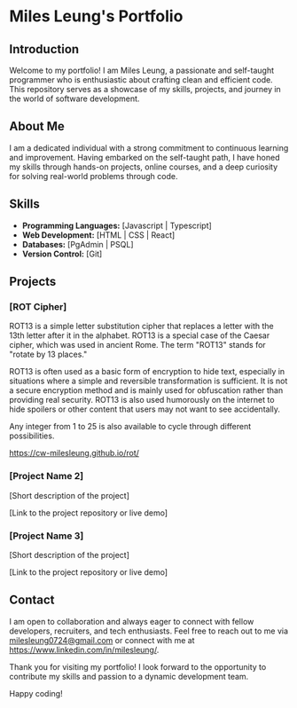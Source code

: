 # Miles Leung's Portfolio

## Introduction

Welcome to my portfolio! I am Miles Leung, a passionate and self-taught programmer who is enthusiastic about crafting clean and efficient code. This repository serves as a showcase of my skills, projects, and journey in the world of software development.

## About Me

I am a dedicated individual with a strong commitment to continuous learning and improvement. Having embarked on the self-taught path, I have honed my skills through hands-on projects, online courses, and a deep curiosity for solving real-world problems through code.

## Skills

- **Programming Languages:** [Javascript | Typescript]
- **Web Development:** [HTML | CSS | React]
- **Databases:** [PgAdmin | PSQL]
- **Version Control:** [Git]

## Projects

### [ROT Cipher]

ROT13 is a simple letter substitution cipher that replaces a letter with the 13th letter after it in the alphabet. ROT13 is a special case of the Caesar cipher, which was used in ancient Rome. The term "ROT13" stands for "rotate by 13 places."

ROT13 is often used as a basic form of encryption to hide text, especially in situations where a simple and reversible transformation is sufficient. It is not a secure encryption method and is mainly used for obfuscation rather than providing real security. ROT13 is also used humorously on the internet to hide spoilers or other content that users may not want to see accidentally.

Any integer from 1 to 25 is also available to cycle through different possibilities.

https://cw-milesleung.github.io/rot/

### [Project Name 2]

[Short description of the project]

[Link to the project repository or live demo]

### [Project Name 3]

[Short description of the project]

[Link to the project repository or live demo]

## Contact

I am open to collaboration and always eager to connect with fellow developers, recruiters, and tech enthusiasts. Feel free to reach out to me via milesleung0724@gmail.com or connect with me at https://www.linkedin.com/in/milesleung/.

Thank you for visiting my portfolio! I look forward to the opportunity to contribute my skills and passion to a dynamic development team.

Happy coding!
